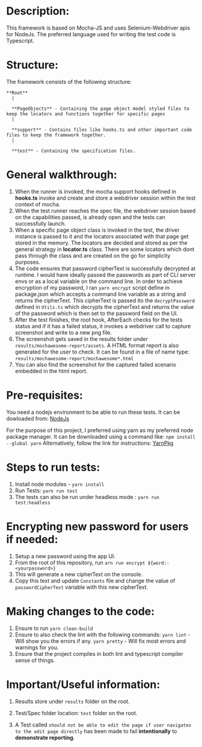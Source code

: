 # Description: 
This framework is based on Mocha-JS and uses Selenium-Webdriver apis for NodeJs. The preferred language used for writing the test code is Typescript.

# Structure: 
The framework consists of the following structure: 
    
    **Root**
      |

      **PageObjects** - Containing the page object model styled files to keep the locators and functions together for specific pages
      |

      **support** - Contains files like hooks.ts and other important code files to keep the framework together.
      |

      **test** - Containing the specification files.
    

# General walkthrough:
1. When the runner is invoked, the mocha support hooks defined in **hooks.ts** invoke and create and store a webdriver session within the test context of mocha.
2. When the test runner reaches the spec file, the webdriver session based on the capabilities passed, is already open and the tests can successfully launch.
3. When a specific page object class is invoked in the test, the driver instance is passed to it and the locators associated with that page get stored in the memory. The locators are decided and stored as per the general strategy in **locator.ts** class. There are some locators which dont pass through the class and are created on the go for simplicity purposes. 
4. The code ensures that password cipherText is successfully decrypted at runtime. I would have ideally passed the passwords as part of CLI server envs or as a local variable on the command line. 
In order to achieve encryption of my password, I ran `yarn encrypt` script define in package.json which accepts a command line variable as a string and returns the cipherText. This cipherText is passed ito the `decryptPassword` defined in `Utils.ts` which decrypts the cipherText and returns the value of the password which is then set to the password field on the UI.
5. After the test finishes, the root hook, AfterEach checks for the tests status and if it has a failed status, it invokes a webdriver call to capture screenshot and write to a new png file. 
6. The screenshot gets saved in the results folder under `results/mochawesome-report/assets`. A HTML format report is also generated for the user to check. It can be found in a file of name type: `results/mochawesome-report/mochawesome*.html` 
7. You can also find the screenshot for the captured failed scenario embedded in the html report.

# Pre-requisites: 
You need a nodejs environment to be able to run these tests.
It can be dowloaded from: [NodeJs](https://nodejs.org/en/download/)

For the purpose of this project, I preferred using yarn as my preferred node package manager.
It can be downloaded using a command like: ```npm install --global yarn```
Alternatively, follow the link for instructions: [YarnPkg](https://classic.yarnpkg.com/en/docs/install#mac-stable)


# Steps to run tests:
1) Install node modules - `yarn install`
2) Run Tests: `yarn run test`
3) The tests can also be run under headless mode : `yarn run test:headless`

# Encrypting new password for users if needed: 
1) Setup a new password using the app UI.
2) From the root of this repository, run `arn run encrypt ${word:-<yourpassword>}`
3) This will generate a new cipherText on the console.
4) Copy this text and update `Constants` file and change the value of `passwordCipherText` variable with this new cipherText.

# Making changes to the code: 
1) Ensure to run `yarn clean-build`
2) Ensure to also check the lint with the following commands:
   `yarn lint` - Will show you the errors if any.
   `yarn pretty` - Will fix most errors and warnings for you.
3) Ensure that the project compiles in both lint and typescript compiler sense of things.   


# Important/Useful information: 

1) Results store under `results` folder on the root.

2) Test/Spec folder location: `test` folder on the root.

3) A Test called `should not be able to edit the page if user navigates to the edit page directly` has been made to fail **intentionally** to **demonstrate reporting**.
